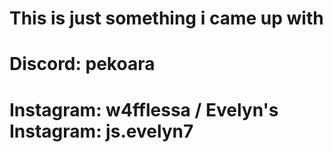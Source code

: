 # This is just something i came up with
# Discord: pekoara
# Instagram: w4fflessa / Evelyn's Instagram: js.evelyn7
